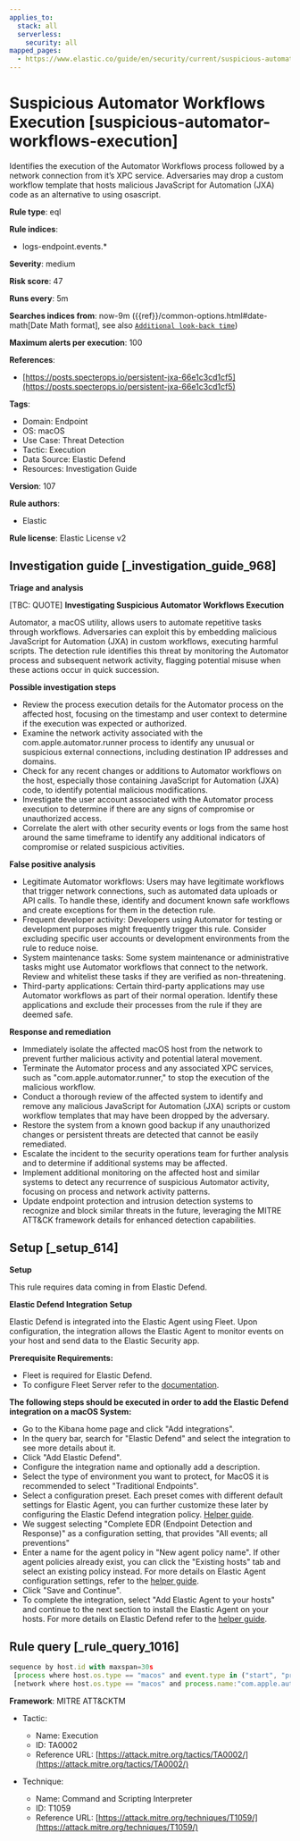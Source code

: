 ```yaml
---
applies_to:
  stack: all
  serverless:
    security: all
mapped_pages:
  - https://www.elastic.co/guide/en/security/current/suspicious-automator-workflows-execution.html
---
```


# Suspicious Automator Workflows Execution [suspicious-automator-workflows-execution]

Identifies the execution of the Automator Workflows process followed by a network connection from it’s XPC service. Adversaries may drop a custom workflow template that hosts malicious JavaScript for Automation (JXA) code as an alternative to using osascript.

**Rule type**: eql

**Rule indices**:

* logs-endpoint.events.*

**Severity**: medium

**Risk score**: 47

**Runs every**: 5m

**Searches indices from**: now-9m ({{ref}}/common-options.html#date-math[Date Math format], see also [`Additional look-back time`](docs-content://solutions/security/detect-and-alert/create-detection-rule.md#rule-schedule))

**Maximum alerts per execution**: 100

**References**:

* [https://posts.specterops.io/persistent-jxa-66e1c3cd1cf5](https://posts.specterops.io/persistent-jxa-66e1c3cd1cf5)

**Tags**:

* Domain: Endpoint
* OS: macOS
* Use Case: Threat Detection
* Tactic: Execution
* Data Source: Elastic Defend
* Resources: Investigation Guide

**Version**: 107

**Rule authors**:

* Elastic

**Rule license**: Elastic License v2

## Investigation guide [_investigation_guide_968]

**Triage and analysis**

[TBC: QUOTE]
**Investigating Suspicious Automator Workflows Execution**

Automator, a macOS utility, allows users to automate repetitive tasks through workflows. Adversaries can exploit this by embedding malicious JavaScript for Automation (JXA) in custom workflows, executing harmful scripts. The detection rule identifies this threat by monitoring the Automator process and subsequent network activity, flagging potential misuse when these actions occur in quick succession.

**Possible investigation steps**

* Review the process execution details for the Automator process on the affected host, focusing on the timestamp and user context to determine if the execution was expected or authorized.
* Examine the network activity associated with the com.apple.automator.runner process to identify any unusual or suspicious external connections, including destination IP addresses and domains.
* Check for any recent changes or additions to Automator workflows on the host, especially those containing JavaScript for Automation (JXA) code, to identify potential malicious modifications.
* Investigate the user account associated with the Automator process execution to determine if there are any signs of compromise or unauthorized access.
* Correlate the alert with other security events or logs from the same host around the same timeframe to identify any additional indicators of compromise or related suspicious activities.

**False positive analysis**

* Legitimate Automator workflows: Users may have legitimate workflows that trigger network connections, such as automated data uploads or API calls. To handle these, identify and document known safe workflows and create exceptions for them in the detection rule.
* Frequent developer activity: Developers using Automator for testing or development purposes might frequently trigger this rule. Consider excluding specific user accounts or development environments from the rule to reduce noise.
* System maintenance tasks: Some system maintenance or administrative tasks might use Automator workflows that connect to the network. Review and whitelist these tasks if they are verified as non-threatening.
* Third-party applications: Certain third-party applications may use Automator workflows as part of their normal operation. Identify these applications and exclude their processes from the rule if they are deemed safe.

**Response and remediation**

* Immediately isolate the affected macOS host from the network to prevent further malicious activity and potential lateral movement.
* Terminate the Automator process and any associated XPC services, such as "com.apple.automator.runner," to stop the execution of the malicious workflow.
* Conduct a thorough review of the affected system to identify and remove any malicious JavaScript for Automation (JXA) scripts or custom workflow templates that may have been dropped by the adversary.
* Restore the system from a known good backup if any unauthorized changes or persistent threats are detected that cannot be easily remediated.
* Escalate the incident to the security operations team for further analysis and to determine if additional systems may be affected.
* Implement additional monitoring on the affected host and similar systems to detect any recurrence of suspicious Automator activity, focusing on process and network activity patterns.
* Update endpoint protection and intrusion detection systems to recognize and block similar threats in the future, leveraging the MITRE ATT&CK framework details for enhanced detection capabilities.


## Setup [_setup_614]

**Setup**

This rule requires data coming in from Elastic Defend.

**Elastic Defend Integration Setup**

Elastic Defend is integrated into the Elastic Agent using Fleet. Upon configuration, the integration allows the Elastic Agent to monitor events on your host and send data to the Elastic Security app.

**Prerequisite Requirements:**

* Fleet is required for Elastic Defend.
* To configure Fleet Server refer to the [documentation](docs-content://reference/ingestion-tools/fleet/fleet-server.md).

**The following steps should be executed in order to add the Elastic Defend integration on a macOS System:**

* Go to the Kibana home page and click "Add integrations".
* In the query bar, search for "Elastic Defend" and select the integration to see more details about it.
* Click "Add Elastic Defend".
* Configure the integration name and optionally add a description.
* Select the type of environment you want to protect, for MacOS it is recommended to select "Traditional Endpoints".
* Select a configuration preset. Each preset comes with different default settings for Elastic Agent, you can further customize these later by configuring the Elastic Defend integration policy. [Helper guide](docs-content://solutions/security/configure-elastic-defend/configure-an-integration-policy-for-elastic-defend.md).
* We suggest selecting "Complete EDR (Endpoint Detection and Response)" as a configuration setting, that provides "All events; all preventions"
* Enter a name for the agent policy in "New agent policy name". If other agent policies already exist, you can click the "Existing hosts" tab and select an existing policy instead. For more details on Elastic Agent configuration settings, refer to the [helper guide](docs-content://reference/ingestion-tools/fleet/agent-policy.md).
* Click "Save and Continue".
* To complete the integration, select "Add Elastic Agent to your hosts" and continue to the next section to install the Elastic Agent on your hosts. For more details on Elastic Defend refer to the [helper guide](docs-content://solutions/security/configure-elastic-defend/install-elastic-defend.md).


## Rule query [_rule_query_1016]

```js
sequence by host.id with maxspan=30s
 [process where host.os.type == "macos" and event.type in ("start", "process_started") and process.name == "automator"]
 [network where host.os.type == "macos" and process.name:"com.apple.automator.runner"]
```

**Framework**: MITRE ATT&CKTM

* Tactic:

    * Name: Execution
    * ID: TA0002
    * Reference URL: [https://attack.mitre.org/tactics/TA0002/](https://attack.mitre.org/tactics/TA0002/)

* Technique:

    * Name: Command and Scripting Interpreter
    * ID: T1059
    * Reference URL: [https://attack.mitre.org/techniques/T1059/](https://attack.mitre.org/techniques/T1059/)



